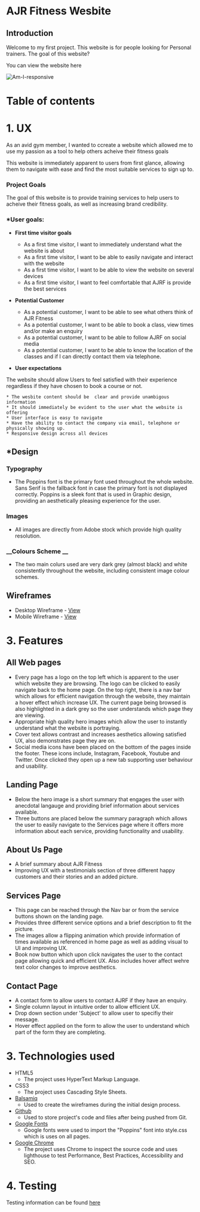 # AJR Fitness Wesbite 

## Introduction

Welcome to my first project. This website is for people looking for Personal trainers.
The goal of this website?

You can view the website here

![Am-I-responsive](https://user-images.githubusercontent.com/79915855/120698231-abbf7a80-c4a6-11eb-8c8f-eacb635817c8.jpg)




# Table of contents


# 1. UX

As an avid gym member, I wanted to ccreate a website which allowed me to use my passion as a tool to help others acheive their fitness goals

This website is immediately apparent to users from first glance, allowing them to navigate with ease and find the most suitable services to sign up to.



### Project Goals

The goal of this website is to provide training services to help users to acheive their fitness goals, as well as increasing brand credibility.

### *User goals:
* __First time visitor goals__
    * As a first time visitor, I want to immediately understand what the website is about
    * As a first time visitor, I want to be able to easily navigate and interact with the website
    * As a first time visitor, I want to be able to view the website on several devices
    * As a first time visitor, I want to feel comfortable that AJRF is provide the best services 

* __Potential Customer__
    * As a potential customer, I want to be able to see what others think of AJR Fitness
    * As a potential customer, I want to be able to book a class, view times and/or make an enquiry
    * As a potential customer, I want to be able to follow AJRF on social media
    * As a potential customer, I want to be able to know the location of the classes and if I can directly contact them via telephone.

* __User expectations__

The website should allow Users to feel satisfied with their experience regardless if they have chosen to book a course or not.

    * The wesbite content should be  clear and provide unambigous information
    * It should immediately be evident to the user what the website is offering
    * User interface is easy to navigate 
    * Have the ability to contact the company via email, telephone or physically showing up.
    * Responsive design across all devices

## *Design 

### __Typography__
* The Poppins font is the primary font used throughout the whole website. Sans Serif is the fallback font in case the primary font is not displayed correctly. Poppins is a sleek font that is used in Graphic design, providing an aesthetically pleasing experience for the user.

### __Images__
* All images are directly from Adobe stock which provide high quality resolution. 

### __Colours Scheme __
* The two main colurs used are very dark grey (almost black) and white consistently throughout the website, including consistent image colour schemes.

## Wireframes 
* Desktop Wireframe - <a href="wireframes.md">View</a>
* Mobile Wireframe  - <a href="wireframes.md">View</a>


# 3.  Features

##  All Web pages

*   Every page has a logo on the top left which is apparent to the user which website they are browsing. The logo can be clicked to easily navigate back to the home page. 
On the top right, there is a nav bar which allows for efficient navigation through the website, they maintain a hover effect which increase UX. The current page being browsed is also highlighted in a dark grey so the user understands which page they are viewing. 
* Appropriate high quality hero images which allow the user to instantly understand what the website is portraying. 
* Cover text allows contrast and increases aesthetics allowing satisfied UX, also demonstrates page they are on. 
* Social media icons have been placed on the bottom of the pages inside the footer. These icons include, Instagram, Facebook, Youtube and Twitter. Once clicked they open up a new tab supporting user behaviour and usability.

##  Landing Page

* Below the hero image is a short summary that engages the user with anecdotal langauge and providing brief information about services available.
* Three buttons are placed below the summary paragraph which allows the user to easily navigate to the Services page where it offers more information about each service, providing functionality and usability.

## About Us Page

*  A brief summary about AJR Fitness 
*  Improving UX with a testimonials section of three different happy customers and their stories and an added picture.

##  Services Page

* This page can be reached through the Nav bar or from the service buttons shown on the landing page.
* Provides three different service options and a brief description to fit the picture.
* The images allow a flipping animation which provide information of times available as referenced in home page as well as adding visual to UI and improving UX.
* Book now button which upon click navigates the user to the contact page allowing quick and efficient UX. Also includes hover affect wehre text color changes to improve aesthetics.

##  Contact Page

* A contact form to allow users to contact AJRF if they have an enquiry.
* Single column layout in intuitive order to allow efficient UX.
* Drop down section under 'Subject' to allow user to specifiy their message.
* Hover effect applied on the form to allow the user to understand which part of the form they are completing.

#  3. Technologies used 

* HTML5
    * The project uses HyperText Markup Language.
* CSS3
    * The project uses Cascading Style Sheets.
* <a href="Balsamiq.com">Balsamiq</a>
    * Used to create the wireframes during the initial design process.
* <a href="Github.com">Github</a>
    * Used to store project's code and files after being pushed from Git.
* <a href="https://fonts.google.com/specimen/Poppins?query=pop">Google Fonts</a>
    * Google fonts were used to import the "Poppins" font into style.css which is uses on all pages.
*  <a href="https://www.google.com/intl/en_uk/chrome/">Google Chrome</a>
    * The project uses Chrome to inspect the source code and uses lighthouse to test Performance, Best Practices, Accessibility and SEO.

# 4. Testing

Testing information can be found <a href="testing.md">here</a>